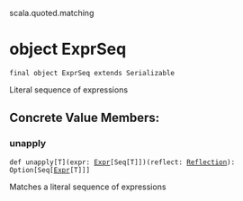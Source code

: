 scala.quoted.matching
# object ExprSeq

<pre><code class="language-scala" >final object ExprSeq extends Serializable</pre></code>
Literal sequence of expressions

## Concrete Value Members:
### unapply
<pre><code class="language-scala" >def unapply[T](expr: <a href="../Expr.md">Expr</a>[Seq[T]])(reflect: <a href="../../tasty/Reflection.md">Reflection</a>): Option[Seq[<a href="../Expr.md">Expr</a>[T]]]</pre></code>
Matches a literal sequence of expressions

